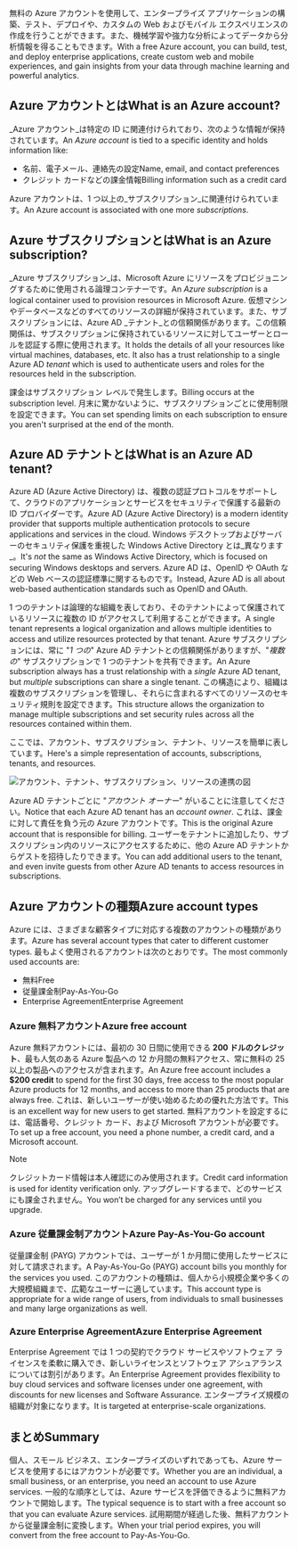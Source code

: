 <span data-ttu-id="d7ec8-101">無料の Azure アカウントを使用して、エンタープライズ アプリケーションの構築、テスト、デプロイや、カスタムの Web およびモバイル エクスペリエンスの作成を行うことができます。また、機械学習や強力な分析によってデータから分析情報を得ることもできます。</span><span class="sxs-lookup"><span data-stu-id="d7ec8-101">With a free Azure account, you can build, test, and deploy enterprise applications, create custom web and mobile experiences, and gain insights from your data through machine learning and powerful analytics.</span></span>

## <a name="what-is-an-azure-account"></a><span data-ttu-id="d7ec8-102">Azure アカウントとは</span><span class="sxs-lookup"><span data-stu-id="d7ec8-102">What is an Azure account?</span></span>

<span data-ttu-id="d7ec8-103">_Azure アカウント_は特定の ID に関連付けられており、次のような情報が保持されています。</span><span class="sxs-lookup"><span data-stu-id="d7ec8-103">An _Azure account_ is tied to a specific identity and holds information like:</span></span>

- <span data-ttu-id="d7ec8-104">名前、電子メール、連絡先の設定</span><span class="sxs-lookup"><span data-stu-id="d7ec8-104">Name, email, and contact preferences</span></span>
- <span data-ttu-id="d7ec8-105">クレジット カードなどの課金情報</span><span class="sxs-lookup"><span data-stu-id="d7ec8-105">Billing information such as a credit card</span></span>

<span data-ttu-id="d7ec8-106">Azure アカウントは、1 つ以上の_サブスクリプション_に関連付けられています。</span><span class="sxs-lookup"><span data-stu-id="d7ec8-106">An Azure account is associated with one more  _subscriptions_.</span></span>

## <a name="what-is-an-azure-subscription"></a><span data-ttu-id="d7ec8-107">Azure サブスクリプションとは</span><span class="sxs-lookup"><span data-stu-id="d7ec8-107">What is an Azure subscription?</span></span>

<span data-ttu-id="d7ec8-108">_Azure サブスクリプション_は、Microsoft Azure にリソースをプロビジョニングするために使用される論理コンテナーです。</span><span class="sxs-lookup"><span data-stu-id="d7ec8-108">An _Azure subscription_ is a logical container used to provision resources in Microsoft Azure.</span></span> <span data-ttu-id="d7ec8-109">仮想マシンやデータベースなどのすべてのリソースの詳細が保持されています。また、サブスクリプションには、Azure AD _テナント_との信頼関係があります。この信頼関係は、サブスクリプションに保持されているリソースに対してユーザーとロールを認証する際に使用されます。</span><span class="sxs-lookup"><span data-stu-id="d7ec8-109">It holds the details of all your resources like virtual machines, databases, etc. It also has a trust relationship to a single Azure AD _tenant_ which is used to authenticate users and roles for the resources held in the subscription.</span></span>

<span data-ttu-id="d7ec8-110">課金はサブスクリプション レベルで発生します。</span><span class="sxs-lookup"><span data-stu-id="d7ec8-110">Billing occurs at the subscription level.</span></span> <span data-ttu-id="d7ec8-111">月末に驚かないように、サブスクリプションごとに使用制限を設定できます。</span><span class="sxs-lookup"><span data-stu-id="d7ec8-111">You can set spending limits on each subscription to ensure you aren't surprised at the end of the month.</span></span> 

## <a name="what-is-an-azure-ad-tenant"></a><span data-ttu-id="d7ec8-112">Azure AD テナントとは</span><span class="sxs-lookup"><span data-stu-id="d7ec8-112">What is an Azure AD tenant?</span></span>

<span data-ttu-id="d7ec8-113">Azure AD (Azure Active Directory) は、複数の認証プロトコルをサポートして、クラウドのアプリケーションとサービスをセキュリティで保護する最新の ID プロバイダーです。</span><span class="sxs-lookup"><span data-stu-id="d7ec8-113">Azure AD (Azure Active Directory) is a modern identity provider that supports multiple authentication protocols to secure applications and services in the cloud.</span></span> <span data-ttu-id="d7ec8-114">Windows デスクトップおよびサーバーのセキュリティ保護を重視した Windows Active Directory とは_異なります_。</span><span class="sxs-lookup"><span data-stu-id="d7ec8-114">It's _not_ the same as Windows Active Directory, which is focused on securing Windows desktops and servers.</span></span> <span data-ttu-id="d7ec8-115">Azure AD は、OpenID や OAuth などの Web ベースの認証標準に関するものです。</span><span class="sxs-lookup"><span data-stu-id="d7ec8-115">Instead, Azure AD is all about web-based authentication standards such as OpenID and OAuth.</span></span>

<span data-ttu-id="d7ec8-116">1 つのテナントは論理的な組織を表しており、そのテナントによって保護されているリソースに複数の ID がアクセスして利用することができます。</span><span class="sxs-lookup"><span data-stu-id="d7ec8-116">A single tenant represents a logical organization and allows multiple identities to access and utilize resources protected by that tenant.</span></span> <span data-ttu-id="d7ec8-117">Azure サブスクリプションには、常に "_1 つの_" Azure AD テナントとの信頼関係がありますが、"_複数の_" サブスクリプションで 1 つのテナントを共有できます。</span><span class="sxs-lookup"><span data-stu-id="d7ec8-117">An Azure subscription always has a trust relationship with a _single_ Azure AD tenant, but _multiple_ subscriptions can share a single tenant.</span></span> <span data-ttu-id="d7ec8-118">この構造により、組織は複数のサブスクリプションを管理し、それらに含まれるすべてのリソースのセキュリティ規則を設定できます。</span><span class="sxs-lookup"><span data-stu-id="d7ec8-118">This structure allows the organization to manage multiple subscriptions and set security rules across all the resources contained within them.</span></span>

<span data-ttu-id="d7ec8-119">ここでは、アカウント、サブスクリプション、テナント、リソースを簡単に表しています。</span><span class="sxs-lookup"><span data-stu-id="d7ec8-119">Here's a simple representation of accounts, subscriptions, tenants, and resources.</span></span>

![アカウント、テナント、サブスクリプション、リソースの連携の図](../media/3-azure-ad-tenant.png)

<span data-ttu-id="d7ec8-121">Azure AD テナントごとに "_アカウント オーナー_" がいることに注意してください。</span><span class="sxs-lookup"><span data-stu-id="d7ec8-121">Notice that each Azure AD tenant has an _account owner_.</span></span> <span data-ttu-id="d7ec8-122">これは、課金に対して責任を負う元の Azure アカウントです。</span><span class="sxs-lookup"><span data-stu-id="d7ec8-122">This is the original Azure account that is responsible for billing.</span></span> <span data-ttu-id="d7ec8-123">ユーザーをテナントに追加したり、サブスクリプション内のリソースにアクセスするために、他の Azure AD テナントからゲストを招待したりできます。</span><span class="sxs-lookup"><span data-stu-id="d7ec8-123">You can add additional users to the tenant, and even invite guests from other Azure AD tenants to access resources in subscriptions.</span></span>

## <a name="azure-account-types"></a><span data-ttu-id="d7ec8-124">Azure アカウントの種類</span><span class="sxs-lookup"><span data-stu-id="d7ec8-124">Azure account types</span></span>

<span data-ttu-id="d7ec8-125">Azure には、さまざまな顧客タイプに対応する複数のアカウントの種類があります。</span><span class="sxs-lookup"><span data-stu-id="d7ec8-125">Azure has several account types that cater to different customer types.</span></span> <span data-ttu-id="d7ec8-126">最もよく使用されるアカウントは次のとおりです。</span><span class="sxs-lookup"><span data-stu-id="d7ec8-126">The most commonly used accounts are:</span></span>

- <span data-ttu-id="d7ec8-127">無料</span><span class="sxs-lookup"><span data-stu-id="d7ec8-127">Free</span></span>
- <span data-ttu-id="d7ec8-128">従量課金制</span><span class="sxs-lookup"><span data-stu-id="d7ec8-128">Pay-As-You-Go</span></span>
- <span data-ttu-id="d7ec8-129">Enterprise Agreement</span><span class="sxs-lookup"><span data-stu-id="d7ec8-129">Enterprise Agreement</span></span>

### <a name="azure-free-account"></a><span data-ttu-id="d7ec8-130">Azure 無料アカウント</span><span class="sxs-lookup"><span data-stu-id="d7ec8-130">Azure free account</span></span>

<span data-ttu-id="d7ec8-131">Azure 無料アカウントには、最初の 30 日間に使用できる **200 ドルのクレジット**、最も人気のある Azure 製品への 12 か月間の無料アクセス、常に無料の 25 以上の製品へのアクセスが含まれます。</span><span class="sxs-lookup"><span data-stu-id="d7ec8-131">An Azure free account includes a **$200 credit** to spend for the first 30 days, free access to the most popular Azure products for 12 months, and access to more than 25 products that are always free.</span></span> <span data-ttu-id="d7ec8-132">これは、新しいユーザーが使い始めるための優れた方法です。</span><span class="sxs-lookup"><span data-stu-id="d7ec8-132">This is an excellent way for new users to get started.</span></span> <span data-ttu-id="d7ec8-133">無料アカウントを設定するには、電話番号、クレジット カード、および Microsoft アカウントが必要です。</span><span class="sxs-lookup"><span data-stu-id="d7ec8-133">To set up a free account, you need a phone number, a credit card, and a Microsoft account.</span></span>

> [!NOTE]
> <span data-ttu-id="d7ec8-134">クレジットカード情報は本人確認にのみ使用されます。</span><span class="sxs-lookup"><span data-stu-id="d7ec8-134">Credit card information is used for identity verification only.</span></span> <span data-ttu-id="d7ec8-135">アップグレードするまで、どのサービスにも課金されません。</span><span class="sxs-lookup"><span data-stu-id="d7ec8-135">You won’t be charged for any services until you upgrade.</span></span>

### <a name="azure-pay-as-you-go-account"></a><span data-ttu-id="d7ec8-136">Azure 従量課金制アカウント</span><span class="sxs-lookup"><span data-stu-id="d7ec8-136">Azure Pay-As-You-Go account</span></span>

<span data-ttu-id="d7ec8-137">従量課金制 (PAYG) アカウントでは、ユーザーが 1 か月間に使用したサービスに対して請求されます。</span><span class="sxs-lookup"><span data-stu-id="d7ec8-137">A Pay-As-You-Go (PAYG) account bills you monthly for the services you used.</span></span> <span data-ttu-id="d7ec8-138">このアカウントの種類は、個人から小規模企業や多くの大規模組織まで、広範なユーザーに適しています。</span><span class="sxs-lookup"><span data-stu-id="d7ec8-138">This account type is appropriate for a wide range of users, from individuals to small businesses and many large organizations as well.</span></span>

### <a name="azure-enterprise-agreement"></a><span data-ttu-id="d7ec8-139">Azure Enterprise Agreement</span><span class="sxs-lookup"><span data-stu-id="d7ec8-139">Azure Enterprise Agreement</span></span>

<span data-ttu-id="d7ec8-140">Enterprise Agreement では 1 つの契約でクラウド サービスやソフトウェア ライセンスを柔軟に購入でき、新しいライセンスとソフトウェア アシュアランスについては割引があります。</span><span class="sxs-lookup"><span data-stu-id="d7ec8-140">An Enterprise Agreement provides flexibility to buy cloud services and software licenses under one agreement, with discounts for new licenses and Software Assurance.</span></span> <span data-ttu-id="d7ec8-141">エンタープライズ規模の組織が対象になります。</span><span class="sxs-lookup"><span data-stu-id="d7ec8-141">It is targeted at enterprise-scale organizations.</span></span>

## <a name="summary"></a><span data-ttu-id="d7ec8-142">まとめ</span><span class="sxs-lookup"><span data-stu-id="d7ec8-142">Summary</span></span>

<span data-ttu-id="d7ec8-143">個人、スモール ビジネス、エンタープライズのいずれであっても、Azure サービスを使用するにはアカウントが必要です。</span><span class="sxs-lookup"><span data-stu-id="d7ec8-143">Whether you are an individual, a small business, or an enterprise, you need an account to use Azure services.</span></span> <span data-ttu-id="d7ec8-144">一般的な順序としては、Azure サービスを評価できるように無料アカウントで開始します。</span><span class="sxs-lookup"><span data-stu-id="d7ec8-144">The typical sequence is to start with a free account so that you can evaluate Azure services.</span></span> <span data-ttu-id="d7ec8-145">試用期間が経過した後、無料アカウントから従量課金制に変換します。</span><span class="sxs-lookup"><span data-stu-id="d7ec8-145">When your trial period expires, you will convert from the free account to Pay-As-You-Go.</span></span>